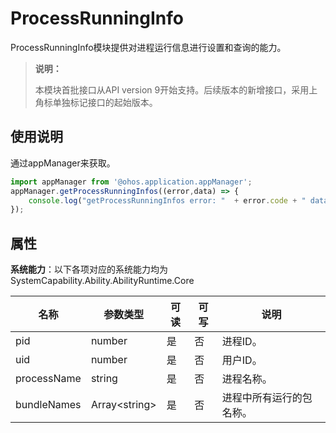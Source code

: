 # ProcessRunningInfo

ProcessRunningInfo模块提供对进程运行信息进行设置和查询的能力。

> **说明：**
> 
> 本模块首批接口从API version 9开始支持。后续版本的新增接口，采用上角标单独标记接口的起始版本。

## 使用说明

通过appManager来获取。

```js
import appManager from '@ohos.application.appManager';
appManager.getProcessRunningInfos((error,data) => { 
    console.log("getProcessRunningInfos error: "  + error.code + " data: " + JSON.stringify(data));
});
```

## 属性

**系统能力**：以下各项对应的系统能力均为SystemCapability.Ability.AbilityRuntime.Core

  | 名称 | 参数类型 | 可读 | 可写 | 说明 | 
| -------- | -------- | -------- | -------- | -------- |
| pid | number | 是 | 否 | 进程ID。 | 
| uid | number | 是 | 否 | 用户ID。 | 
| processName | string | 是 | 否 | 进程名称。 | 
| bundleNames | Array&lt;string&gt; | 是 | 否 | 进程中所有运行的包名称。 | 
